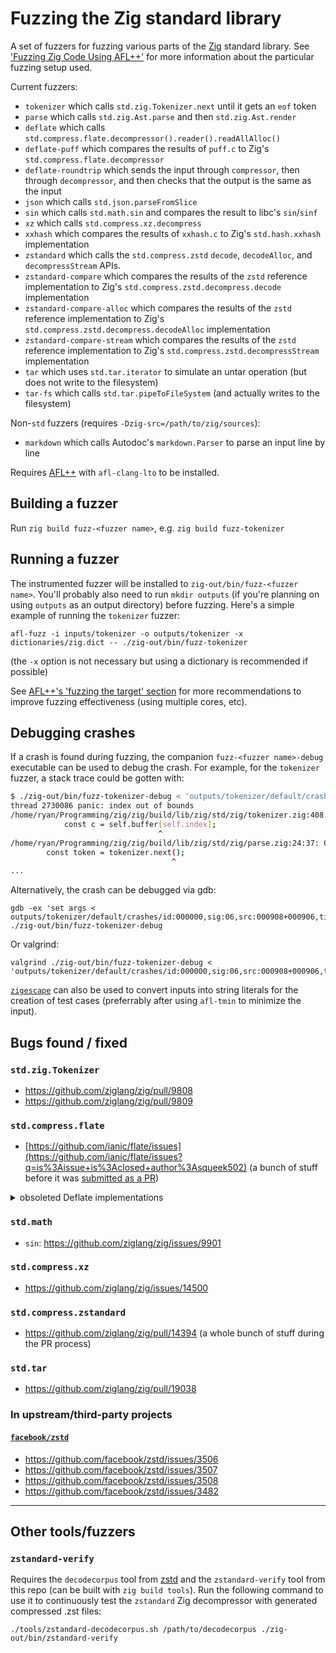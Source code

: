 Fuzzing the Zig standard library
================================

A set of fuzzers for fuzzing various parts of the [Zig](https://ziglang.org/) standard library. See ['Fuzzing Zig Code Using AFL++'](https://www.ryanliptak.com/blog/fuzzing-zig-code/) for more information about the particular fuzzing setup used.

Current fuzzers:
- `tokenizer` which calls `std.zig.Tokenizer.next` until it gets an `eof` token
- `parse` which calls `std.zig.Ast.parse` and then `std.zig.Ast.render`
- `deflate` which calls `std.compress.flate.decompressor().reader().readAllAlloc()`
- `deflate-puff` which compares the results of `puff.c` to Zig's `std.compress.flate.decompressor`
- `deflate-roundtrip` which sends the input through `compressor`, then through `decompressor`, and then checks that the output is the same as the input
- `json` which calls `std.json.parseFromSlice`
- `sin` which calls `std.math.sin` and compares the result to libc's `sin`/`sinf`
- `xz` which calls `std.compress.xz.decompress`
- `xxhash` which compares the results of `xxhash.c` to Zig's `std.hash.xxhash` implementation
- `zstandard` which calls the `std.compress.zstd` `decode`, `decodeAlloc`, and `decompressStream` APIs.
- `zstandard-compare` which compares the results of the `zstd` reference implementation to Zig's `std.compress.zstd.decompress.decode` implementation
- `zstandard-compare-alloc` which compares the results of the `zstd` reference implementation to Zig's `std.compress.zstd.decompress.decodeAlloc` implementation
- `zstandard-compare-stream` which compares the results of the `zstd` reference implementation to Zig's `std.compress.zstd.decompressStream` implementation
- `tar` which uses `std.tar.iterator` to simulate an untar operation (but does not write to the filesystem)
- `tar-fs` which calls `std.tar.pipeToFileSystem` (and actually writes to the filesystem)

Non-`std` fuzzers (requires `-Dzig-src=/path/to/zig/sources`):
- `markdown` which calls Autodoc's `markdown.Parser` to parse an input line by line

Requires [AFL++](https://github.com/AFLplusplus/AFLplusplus) with `afl-clang-lto` to be installed.

## Building a fuzzer

Run `zig build fuzz-<fuzzer name>`, e.g. `zig build fuzz-tokenizer`

## Running a fuzzer

The instrumented fuzzer will be installed to `zig-out/bin/fuzz-<fuzzer name>`. You'll probably also need to run `mkdir outputs` (if you're planning on using `outputs` as an output directory) before fuzzing. Here's a simple example of running the `tokenizer` fuzzer:

```
afl-fuzz -i inputs/tokenizer -o outputs/tokenizer -x dictionaries/zig.dict -- ./zig-out/bin/fuzz-tokenizer
```

(the `-x` option is not necessary but using a dictionary is recommended if possible)

See [AFL++'s 'fuzzing the target' section](https://github.com/AFLplusplus/AFLplusplus/blob/stable/docs/fuzzing_in_depth.md#3-fuzzing-the-target) for more recommendations to improve fuzzing effectiveness (using multiple cores, etc).

## Debugging crashes

If a crash is found during fuzzing, the companion `fuzz-<fuzzer name>-debug` executable can be used to debug the crash. For example, for the `tokenizer` fuzzer, a stack trace could be gotten with:

```sh
$ ./zig-out/bin/fuzz-tokenizer-debug < 'outputs/tokenizer/default/crashes/id:000000,sig:06,src:000908+000906,time:117053,op:splice,rep:16'
thread 2730086 panic: index out of bounds
/home/ryan/Programming/zig/zig/build/lib/zig/std/zig/tokenizer.zig:408:34: 0x215131 in std.zig.tokenizer.Tokenizer.next (fuzz-tokenizer-debug)
            const c = self.buffer[self.index];
                                 ^
/home/ryan/Programming/zig/zig/build/lib/zig/std/zig/parse.zig:24:37: 0x20af60 in std.zig.parse.parse (fuzz-tokenizer-debug)
        const token = tokenizer.next();
                                    ^
...
```

Alternatively, the crash can be debugged via gdb:

```
gdb -ex 'set args < outputs/tokenizer/default/crashes/id:000000,sig:06,src:000908+000906,time:117053,op:splice,rep:16' ./zig-out/bin/fuzz-tokenizer-debug
```

Or valgrind:

```
valgrind ./zig-out/bin/fuzz-tokenizer-debug < 'outputs/tokenizer/default/crashes/id:000000,sig:06,src:000908+000906,time:117053,op:splice,rep:16'
```

[`zigescape`](https://github.com/squeek502/zigescape) can also be used to convert inputs into string literals for the creation of test cases (preferrably after using `afl-tmin` to minimize the input).

## Bugs found / fixed

### `std.zig.Tokenizer`

- https://github.com/ziglang/zig/pull/9808
- https://github.com/ziglang/zig/pull/9809

### `std.compress.flate`

- [https://github.com/ianic/flate/issues](https://github.com/ianic/flate/issues?q=is%3Aissue+is%3Aclosed+author%3Asqueek502) (a bunch of stuff before it was [submitted as a PR](https://github.com/ziglang/zig/pull/18923))

<details>
<summary>obsoleted Deflate implementations</summary>

### `std.compress.deflate` (second version of Deflate)

- https://github.com/ziglang/zig/pull/10552#issuecomment-1019194395

### `std.compress.deflate` (first version of Deflate)

- https://github.com/ziglang/zig/pull/9849
- https://github.com/ziglang/zig/pull/9860
- https://github.com/ziglang/zig/pull/9880

</details>

### `std.math`

- `sin`: https://github.com/ziglang/zig/issues/9901

### `std.compress.xz`

- https://github.com/ziglang/zig/issues/14500

### `std.compress.zstandard`

- https://github.com/ziglang/zig/pull/14394 (a whole bunch of stuff during the PR process)

### `std.tar`

- https://github.com/ziglang/zig/pull/19038

### In upstream/third-party projects

#### [`facebook/zstd`](https://github.com/facebook/zstd)

- https://github.com/facebook/zstd/issues/3506
- https://github.com/facebook/zstd/issues/3507
- https://github.com/facebook/zstd/issues/3508
- https://github.com/facebook/zstd/issues/3482

---

## Other tools/fuzzers

### `zstandard-verify`

Requires the `decodecorpus` tool from [zstd](https://github.com/facebook/zstd/tree/dev/tests#decodecorpus---tool-to-generate-zstandard-frames-for-decoder-testing) and the `zstandard-verify` tool from this repo (can be built with `zig build tools`). Run the following command to use it to continuously test the `zstandard` Zig decompressor with generated compressed .zst files:

```
./tools/zstandard-decodecorpus.sh /path/to/decodecorpus ./zig-out/bin/zstandard-verify
```
